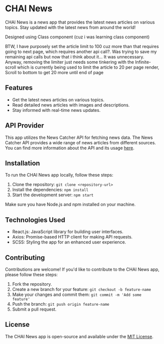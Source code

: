 # CHAI News

CHAI News is a news app that provides the latest news articles on various topics. Stay updated with the latest news from around the world!

Designed using Class component (cuz i was learning class component)

BTW, I have purposely set the article limit to 100 cuz more than that requires going to next page, which requires another api call?. Was trying to save my remaining api calls but now that i think about it... It was unnecessary. Anyway, removing the limiter just needs some tinkering with the Infinite-scroll which is currently being used to limit the article to 20 per page render, Scroll to bottom to get 20 more until end of page 

## Features

- Get the latest news articles on various topics.
- Read detailed news articles with images and descriptions.
- Stay informed with real-time news updates.

## API Provider

This app utilizes the News Catcher API for fetching news data. The News Catcher API provides a wide range of news articles from different sources. You can find more information about the API and its usage [here](https://newscatcherapi.com/).

## Installation

To run the CHAI News app locally, follow these steps:

1. Clone the repository: `git clone <repository-url>`
2. Install the dependencies: `npm install`
3. Start the development server: `npm start`

Make sure you have Node.js and npm installed on your machine.

## Technologies Used

- React.js: JavaScript library for building user interfaces.
- Axios: Promise-based HTTP client for making API requests.
- SCSS: Styling the app for an enhanced user experience.

## Contributing

Contributions are welcome! If you'd like to contribute to the CHAI News app, please follow these steps:

1. Fork the repository.
2. Create a new branch for your feature: `git checkout -b feature-name`
3. Make your changes and commit them: `git commit -m 'Add some feature'`
4. Push the branch: `git push origin feature-name`
5. Submit a pull request.

## License

The CHAI News app is open-source and available under the [MIT License](LICENSE).

